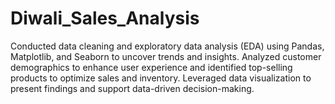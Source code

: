 # Diwali_Sales_Analysis
Conducted data cleaning and exploratory data analysis (EDA) using Pandas,  Matplotlib, and Seaborn to uncover trends and insights. Analyzed customer demographics to enhance user  experience and identified top-selling products to optimize sales and inventory. Leveraged data visualization to  present findings and support data-driven decision-making.

